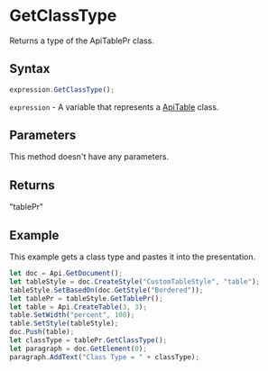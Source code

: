 # GetClassType

Returns a type of the ApiTablePr class.

## Syntax

```javascript
expression.GetClassType();
```

`expression` - A variable that represents a [ApiTable](../ApiTable.md) class.

## Parameters

This method doesn't have any parameters.

## Returns

"tablePr"

## Example

This example gets a class type and pastes it into the presentation.

```javascript editor-docx
let doc = Api.GetDocument();
let tableStyle = doc.CreateStyle("CustomTableStyle", "table");
tableStyle.SetBasedOn(doc.GetStyle("Bordered"));
let tablePr = tableStyle.GetTablePr();
let table = Api.CreateTable(3, 3);
table.SetWidth("percent", 100);
table.SetStyle(tableStyle);
doc.Push(table);
let classType = tablePr.GetClassType();
let paragraph = doc.GetElement(0);
paragraph.AddText("Class Type = " + classType);
```
